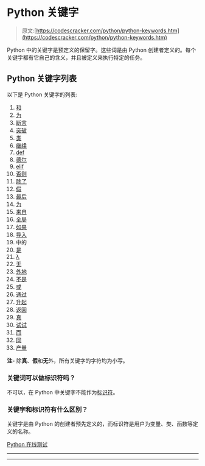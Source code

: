 # Python 关键字

> 原文:[https://codescracker.com/python/python-keywords.htm](https://codescracker.com/python/python-keywords.htm)

Python 中的关键字是预定义的保留字。这些词是由 Python 创建者定义的。每个关键字都有它自己的含义，并且被定义来执行特定的任务。

## Python 关键字列表

以下是 Python 关键字的列表:

1.  [和](/python/python-and-keyword.htm)
2.  [为](/python/python-as-keyword.htm)
3.  [断言](/python/python-assert-keyword.htm)
4.  [突破](/python/python-break-statement.htm)
5.  [类](/python/python-classes-objects.htm)
6.  [继续](/python/python-continue-statement.htm)
7.  [def](/python/python-functions.htm)
8.  [德尔](/python/python-del-keyword.htm)
9.  [elif](/python/python-if-else-elif-statements.htm)
10.  [否则](/python/python-if-else-elif-statements.htm)
11.  [除了](/python/python-exceptions.htm)
12.  [假](/python/python-false-keyword.htm)
13.  [最后](/python/python-exceptions.htm)
14.  [为](/python/python-for-loop.htm)
15.  [来自](/python/python-from-keyword.htm)
16.  [全局](/python/python-variable-scope.htm)
17.  [如果](/python/python-if-else-elif-statements.htm)
18.  [导入](/python/python-import-statement.htm)
19.  中的
20.  [是](/python/python-is-keyword.htm)
21.  [λ](/python/python-lambda-keyword.htm)
22.  [无](/python/python-none-keyword.htm)
23.  [外地](/python/python-variable-scope.htm)
24.  [不是](/python/python-not-keyword.htm)
25.  [或](/python/python-or-keyword.htm)
26.  [通过](/python/python-pass-statement.htm)
27.  [升起](/python/python-exceptions.htm)
28.  [返回](/python/python-return-keyword.htm)
29.  [真](/python/python-true-keyword.htm)
30.  [试试](/python/python-exceptions.htm)
31.  [而](/python/python-while-loop.htm)
32.  [同](/python/python-with-keyword.htm)
33.  [产量](/python/python-yield-keyword.htm)

**注-** 除**真**、**假**和**无**外，所有关键字的字符均为小写。

### 关键词可以做标识符吗？

不可以，在 Python 中关键字不能作为[标识符](/python/python-identifiers.htm)。

### 关键字和标识符有什么区别？

关键字是由 Python 的创建者预先定义的，而标识符是用户为变量、类、函数等定义的名称。

[Python 在线测试](/exam/showtest.php?subid=10)

* * *

* * *